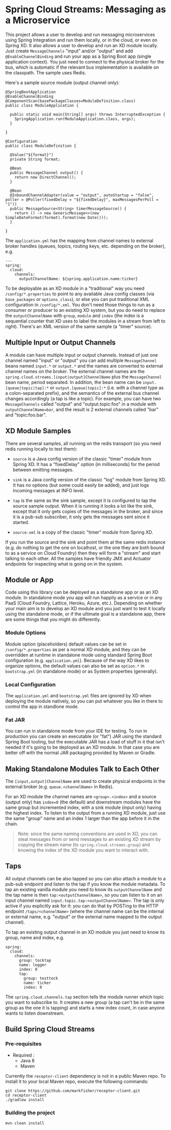 # Spring Cloud Streams: Messaging as a Microservice

This project allows a user to develop and run messaging microservices using Spring Integration and run them locally, or in the cloud, or even on Spring XD. It also allows a user to develop and run an XD module locally. Just create `MessageChannels` "input" and/or "output" and add `@EnableChannelBinding` and run your app as a Spring Boot app (single application context).  You just need to connect to the physical broker for the bus, which is automatic if the relevant bus implementation is available on the classpath. The sample uses Redis.

Here's a sample source module (output channel only):

```
@SpringBootApplication
@EnableChannelBinding
@ComponentScan(basePackageClasses=ModuleDefinition.class)
public class ModuleApplication {

  public static void main(String[] args) throws InterruptedException {
    SpringApplication.run(ModuleApplication.class, args);
  }

}

@Configuration
public class ModuleDefinition {

  @Value("${format}")
  private String format;

  @Bean
  public MessageChannel output() {
    return new DirectChannel();
  }

  @Bean
  @InboundChannelAdapter(value = "output", autoStartup = "false", poller = @Poller(fixedDelay = "${fixedDelay}", maxMessagesPerPoll = "1"))
  public MessageSource<String> timerMessageSource() {
    return () -> new GenericMessage<>(new SimpleDateFormat(format).format(new Date()));
  }

}
```

The `application.yml` has the mapping from channel names to external broker handles (queues, topics, routing keys, etc. depending on the broker), e.g.

```
---
spring:
  cloud:
    channels:
      outputChannelName: ${spring.application.name:ticker}
```

To be deployable as an XD module in a "traditional" way you need `/config/*.properties` to point to any available Java config classes (via `base_packages` or `options_class`), or else you can put traditional XML configuration in `/config/*.xml`. You don't need those things to run as a consumer or producer to an existing XD system, but you do need to replace the `outputChannelName` with `group`, `module` and `index` (the index is a sequential counter that XD uses to label the modules in a stream from left to right). There's an XML version of the same sample (a "timer" source).

## Multiple Input or Output Channels

A module can have multiple input or output channels. Instead of just one channel named "input" or "output" you can add multiple `MessageChannel` beans named `input.*` or `output.*` and the names are converted to external channel names on the broker. The external channel names are the `spring.cloud.streams.[input|output]ChannelName` plus the `MessageChannel` bean name, period separated. In addition, the bean name can be `input.[queue|topic|tap]:*` or `output.[queue|topic]:*` (i.e. with a channel type as a colon-separated prefix), and the semantics of the external bus channel changes accordingly (a tap is like a topic). For example, you can have two `MessageChannels` called "output" and "output.topic:foo" in a module with `outputChannelName=bar`, and the result is 2 external channels called "bar" and "topic:foo.bar".

## XD Module Samples

There are several samples, all running on the redis transport (so you need redis running locally to test them):

* `source` is a Java config version of the classic "timer" module from Spring XD. It has a "fixedDelay" option (in milliseconds) for the period between emitting messages.

* `sink` is a Java config version of the classic "log" module from Spring XD. It has no options (but some could easily be added), and just logs incoming messages at INFO level.

* `tap` is the same as the sink sample, except it is configured to tap the source sample output. When it is running it looks a lot like the sink, except that it only gets copies of the messages in the broker, and since it is a pub-sub subscriber, it only gets the messages sent since it started.

* `source-xml` is a copy of the classic "timer" module from Spring XD.

If you run the source and the sink and point them at the same redis instance (e.g. do nothing to get the one on localhost, or the one they are both bound to as a service on Cloud Foundry) then they will form a "stream" and start talking to each other. All the samples have friendly JMX and Actuator endpoints for inspecting what is going on in the system.

## Module or App

Code using this library can be deployed as a standalone app or as an XD module. In standalone mode you app will run happily as a service or in any PaaS (Cloud Foundry, Lattice, Heroku, Azure, etc.). Depending on whether your main aim is to develop an XD module and you just want to test it locally using the standalone mode, or if the ultimate goal is a standalone app, there are some things that you might do differently.

### Module Options

Module option (placeholders) default values can be set in `/config/*.properties` as per a normal XD module, and they can be overridden at runtime in standalone mode using standard Spring Boot configuration (e.g. `application.yml`). Because of the way XD likes to organize options, the default values can also be set as `option.*` in `bootstrap.yml` (in standalone mode) or as System properties (generally).

### Local Configuration

The `application.yml` and `bootstrap.yml` files are ignored by XD when deploying the module natively, so you can put whatever you like in there to control the app in standlone mode.

### Fat JAR

You can run in standalone mode from your IDE for testing. To run in production you can create an executable (or "fat") JAR using the standard Spring Boot tooling, but the executable JAR has a load of stuff in it that isn't needed if it's going to be deployed as an XD module. In that case you are better off with the normal JAR packaging provided by Maven or Gradle.

## Making Standalone Modules Talk to Each Other

The `[input,output]ChannelName` are used to create physical endpoints in the external broker (e.g. `queue.<channelName>` in Redis).

For an XD module the channel names are `<group>.<index>` and a source (output only) has `index=0` (the default) and downstream modules have the same group but incremented index, with a sink module (input only) having the highest index. To listen to the output from a running XD module, just use the same "group" name and an index 1 larger than the app before it in the chain.

> Note: since the same naming conventions are used in XD, you can steal messages from or send messages to an existing XD stream by copying the stream name (to `spring.cloud.streams.group`) and knowing the index of the XD module you want to interact with.

## Taps

All output channels can be also tapped so you can also attach a module to a pub-sub endpoint and listen to the tap if you know the module metadata. To tap an existing vanilla module you need to know its `outputChannelName` and the tap name is then `tap:<outputChannelName>`, so you can listen to it on an input channel named `input.topic.tap:<outputChannelName>`. The tap is only active if you explicitly ask for it: you can do that by POSTing to the HTTP endpoint `/taps/<channelName>` (where the channel name can be the internal or external name, e.g. "output" or the external name mapped to the output channel).

To tap an existing output channel in an XD module you just need to know its group, name and index, e.g.

```
spring:
  cloud:
    channels:
      group: tocktap
      name: logger
      index: 0
      tap:
        group: testtock
        name: ticker
        index: 0
```

The `spring.cloud.channels.tap` section tells the module runner which topic you want to subscribe to. It creates a new group (a tap can't be in the same group as the one it is tapping) and starts a new index count, in case anyone wants to listen downstream.

## Build Spring Cloud Streams
### Pre-requisites

 * Required :
    * Java 8
    * Maven

Currently the `receptor-client` dependency is not in a public Maven repo. To install it to your local Maven repo, execute the following commands:

```
git clone https://github.com/markfisher/receptor-client.git
cd receptor-client
./gradlew install
```
 
### Building the project

```
mvn clean install
```
